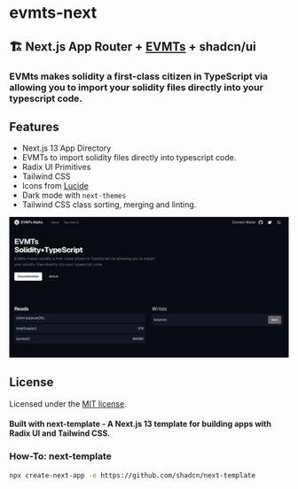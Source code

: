 # evmts-next

## 🏗️ Next.js App Router + [EVMTs](https://github.com/evmts) + shadcn/ui

### EVMts makes solidity a first-class citizen in TypeScript via allowing you to import your solidity files directly into your typescript code.

## Features

- Next.js 13 App Directory
- EVMTs to import solidity files directly into typescript code.
- Radix UI Primitives
- Tailwind CSS
- Icons from [Lucide](https://lucide.dev)
- Dark mode with `next-themes`
- Tailwind CSS class sorting, merging and linting.

![EVMTs Next Demo](./public/evmts-next-demo.png)

## License

Licensed under the [MIT license](https://github.com/shadcn/ui/blob/main/LICENSE.md).

#### Built with next-template - A Next.js 13 template for building apps with Radix UI and Tailwind CSS.

### How-To: next-template

```bash
npx create-next-app -e https://github.com/shadcn/next-template
```
